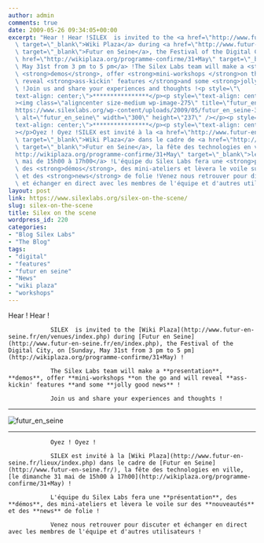 ```yaml
---
author: admin
comments: true
date: 2009-05-26 09:34:05+00:00
excerpt: "Hear ! Hear !SILEX  is invited to the <a href=\"http://www.futur-en-seine.fr/en/venues/index.php\"\
  \ target=\"_blank\">Wiki Plaza</a> during <a href=\"http://www.futur-en-seine.fr/en/index.php\"\
  \ target=\"_blank\">Futur en Seine</a>, the Festival of the Digital City, on <a\
  \ href=\"http://wikiplaza.org/programme-confirme/31+May\" target=\"_blank\">Sunday,\
  \ May 31st from 3 pm to 5 pm</a> !The Silex Labs team will make a <strong>presentation</strong>,\
  \ <strong>demos</strong>, offer <strong>mini-workshops </strong>on the go and will\
  \ reveal <strong>ass-kickin' features </strong>and some <strong>jolly good news</strong>\
  \ !Join us and share your experiences and thoughts !<p style=\"\
  text-align: center;\">****************</p><p style=\"text-align: center;\"\
  ><img class=\"aligncenter size-medium wp-image-275\" title=\"futur_en_seine\" src=\"\
  https://www.silexlabs.org/wp-content/uploads/2009/05/futur_en_seine-300x237.png\"\
  \ alt=\"futur_en_seine\" width=\"300\" height=\"237\" /></p><p style=\"\
  text-align: center;\">****************</p><p style=\"text-align: center;\"\
  ></p>Oyez ! Oyez !SILEX est invité à la <a href=\"http://www.futur-en-seine.fr/lieux/index.php\"\
  \ target=\"_blank\">Wiki Plaza</a> dans le cadre de <a href=\"http://www.futur-en-seine.fr/\"\
  \ target=\"_blank\">Futur en Seine</a>, la fête des technologies en ville, <a href=\"\
  http://wikiplaza.org/programme-confirme/31+May\" target=\"_blank\">le dimanche 31\
  \ mai de 15h00 à 17h00</a> !L'équipe du Silex Labs fera une <strong>présentation</strong>,\
  \ des <strong>démos</strong>, des mini-ateliers et lèvera le voile sur des <strong>nouveautés</strong>\
  \ et des <strong>news</strong> de folie !Venez nous retrouver pour discuter\
  \ et échanger en direct avec les membres de l'équipe et d'autres utilisateurs !"
layout: post
link: https://www.silexlabs.org/silex-on-the-scene/
slug: silex-on-the-scene
title: Silex on the scene
wordpress_id: 220
categories:
- "Blog Silex Labs"
- "The Blog"
tags:
- "digital"
- "features"
- "futur en seine"
- "News"
- "wiki plaza"
- "workshops"
---
```


Hear ! Hear !

				SILEX  is invited to the [Wiki Plaza](http://www.futur-en-seine.fr/en/venues/index.php) during [Futur en Seine](http://www.futur-en-seine.fr/en/index.php), the Festival of the Digital City, on [Sunday, May 31st from 3 pm to 5 pm](http://wikiplaza.org/programme-confirme/31+May) !

				The Silex Labs team will make a **presentation**, **demos**, offer **mini-workshops **on the go and will reveal **ass-kickin' features **and some **jolly good news** !

				Join us and share your experiences and thoughts !


****************




![futur_en_seine](https://www.silexlabs.org/wp-content/uploads/2009/05/futur_en_seine-300x237.png)




****************






				Oyez ! Oyez !

				SILEX est invité à la [Wiki Plaza](http://www.futur-en-seine.fr/lieux/index.php) dans le cadre de [Futur en Seine](http://www.futur-en-seine.fr/), la fête des technologies en ville, [le dimanche 31 mai de 15h00 à 17h00](http://wikiplaza.org/programme-confirme/31+May) !

				L'équipe du Silex Labs fera une **présentation**, des **démos**, des mini-ateliers et lèvera le voile sur des **nouveautés** et des **news** de folie !

				Venez nous retrouver pour discuter et échanger en direct avec les membres de l'équipe et d'autres utilisateurs !

